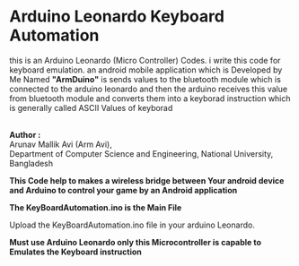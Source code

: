 # Arduino Leonardo Keyboard Automation

this is an Arduino Leonardo (Micro Controller) Codes. i write this code for keyboard emulation. an android mobile application which is Developed by Me Named <b>"ArmDuino"</b> is sends values to the bluetooth module which is
connected to the arduino leonardo and then the arduino receives this value from bluetooth module and converts them into a keyborad instruction which is generally called ASCII Values of keyborad <br/><br/>

<b>Author :</b> <br>
Arunav Mallik Avi (Arm Avi), <br>
Department of Computer Science and Engineering, 
National University, Bangladesh<br>

<b> This Code help to makes a wireless bridge between Your android device and Arduino to control your game by an Android application </b> </br>


<b> The KeyBoardAutomation.ino is the Main File </b> </br>

Upload the KeyBoardAutomation.ino file in your arduino Leonardo. </br>

<b> Must use Arduino Leonardo only this Microcontroller is capable to Emulates the Keyboard instruction </b> </br>

